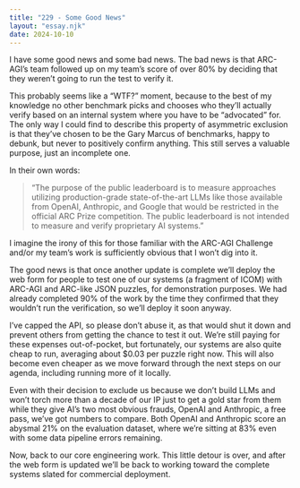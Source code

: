 ```yaml
---
title: "229 - Some Good News"
layout: "essay.njk"
date: 2024-10-10
---
```


I have some good news and some bad news. The bad news is that ARC-AGI’s team followed up on my team’s score of over 80% by deciding that they weren’t going to run the test to verify it.

This probably seems like a “WTF?” moment, because to the best of my knowledge no other benchmark picks and chooses who they’ll actually verify based on an internal system where you have to be “advocated” for. The only way I could find to describe this property of asymmetric exclusion is that they’ve chosen to be the Gary Marcus of benchmarks, happy to debunk, but never to positively confirm anything. This still serves a valuable purpose, just an incomplete one.

In their own words: 

> “The purpose of the public leaderboard is to measure approaches utilizing production-grade state-of-the-art LLMs like those available from OpenAI, Anthropic, and Google that would be restricted in the official ARC Prize competition. The public leaderboard is not intended to measure and verify proprietary AI systems.”

I imagine the irony of this for those familiar with the ARC-AGI Challenge and/or my team’s work is sufficiently obvious that I won’t dig into it. 

The good news is that once another update is complete we’ll deploy the web form for people to test one of our systems (a fragment of ICOM) with ARC-AGI and ARC-like JSON puzzles, for demonstration purposes. We had already completed 90% of the work by the time they confirmed that they wouldn’t run the verification, so we’ll deploy it soon anyway.

I’ve capped the API, so please don’t abuse it, as that would shut it down and prevent others from getting the chance to test it out. We’re still paying for these expenses out-of-pocket, but fortunately, our systems are also quite cheap to run, averaging about $0.03 per puzzle right now. This will also become even cheaper as we move forward through the next steps on our agenda, including running more of it locally.

Even with their decision to exclude us because we don’t build LLMs and won’t torch more than a decade of our IP just to get a gold star from them while they give AI’s two most obvious frauds, OpenAI and Anthropic, a free pass, we’ve got numbers to compare. Both OpenAI and Anthropic score an abysmal 21% on the evaluation dataset, where we’re sitting at 83% even with some data pipeline errors remaining.

Now, back to our core engineering work. This little detour is over, and after the web form is updated we’ll be back to working toward the complete systems slated for commercial deployment.

